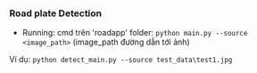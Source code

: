 ### Road plate Detection
- Running: cmd trên 'roadapp' folder: `python main.py --source <image_path>` (image_path đường dẫn tới ảnh)

Ví dụ: `python detect_main.py --source test_data\test1.jpg`
